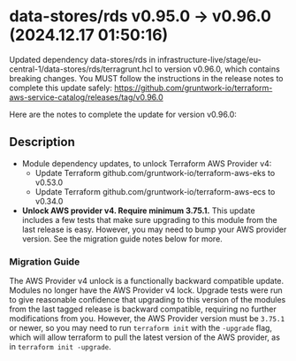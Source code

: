 # data-stores/rds v0.95.0 -> v0.96.0 (2024.12.17 01:50:16)

Updated dependency data-stores/rds in infrastructure-live/stage/eu-central-1/data-stores/rds/terragrunt.hcl to version v0.96.0, which contains breaking changes. You MUST follow the instructions in the release notes to complete this update safely: https://github.com/gruntwork-io/terraform-aws-service-catalog/releases/tag/v0.96.0

Here are the notes to complete the update for version v0.96.0:


## Description


- Module dependency updates, to unlock Terraform AWS Provider v4:
  - Update Terraform github.com/gruntwork-io/terraform-aws-eks to v0.53.0
  - Update Terraform github.com/gruntwork-io/terraform-aws-ecs to v0.34.0
- **Unlock AWS provider v4. Require minimum 3.75.1.** This update includes a few tests that make sure upgrading to this module from the last release is easy. However, you may need to bump your AWS provider version. See the migration guide notes below for more.

### Migration Guide

The AWS Provider v4 unlock is a functionally backward compatible update. Modules no longer have the AWS Provider v4 lock. Upgrade tests were run to give reasonable confidence that upgrading to this version of the modules from the last tagged release is backward compatible, requiring no further modifications from you. However, the AWS Provider version must be `3.75.1` or newer, so you may need to run `terraform init` with the `-upgrade` flag, which will allow terraform to pull the latest version of the AWS provider, as in `terraform init -upgrade`.





